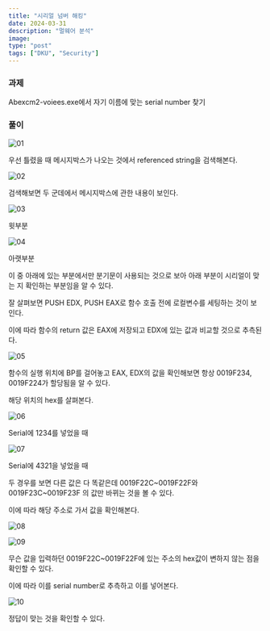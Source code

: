 ```yaml
---
title: "시리얼 넘버 해킹"
date: 2024-03-31
description: "멀웨어 분석"
image: 
type: "post"
tags: ["DKU", "Security"]
---
```


### 과제

Abexcm2-voiees.exe에서 자기 이름에 맞는 serial number 찾기


### 풀이

![01](/DKU/malware/media2/image1.png)

우선 틀렸을 때 메시지박스가 나오는 것에서 referenced string을
검색해본다.

![02](/DKU/malware/media2/image2.png)

검색해보면 두 군데에서 메시지박스에 관한 내용이 보인다.

![03](/DKU/malware/media2/image3.png)

윗부분

![04](/DKU/malware/media2/image4.png)

아랫부분

이 중 아래에 있는 부분에서만 분기문이 사용되는 것으로 보아 아래 부분이
시리얼이 맞는 지 확인하는 부분임을 알 수 있다.

잘 살펴보면 PUSH EDX, PUSH EAX로 함수 호출 전에 로컬변수를 세팅하는 것이
보인다.

이에 따라 함수의 return 값은 EAX에 저장되고 EDX에 있는 값과 비교할
것으로 추측된다.

![05](/DKU/malware/media2/image5.png)

함수의 실행 위치에 BP를 걸어놓고 EAX, EDX의 값을 확인해보면 항상
0019F234, 0019F224가 할당됨을 알 수 있다.

해당 위치의 hex를 살펴본다.

![06](/DKU/malware/media2/image6.png)

Serial에 1234를 넣었을 때

![07](/DKU/malware/media2/image7.png)

Serial에 4321을 넣었을 때

두 경우를 보면 다른 값은 다 똑같은데 0019F22C\~0019F22F와
0019F23C\~0019F23F 의 값만 바뀌는 것을 볼 수 있다.

이에 따라 해당 주소로 가서 값을 확인해본다.

![08](/DKU/malware/media2/image8.png)

![09](/DKU/malware/media2/image9.png)

무슨 값을 입력하던 0019F22C\~0019F22F에 있는 주소의 hex값이 변하지 않는
점을 확인할 수 있다.

이에 따라 이를 serial number로 추측하고 이를 넣어본다.

![10](/DKU/malware/media2/image10.png)

정답이 맞는 것을 확인할 수 있다.
